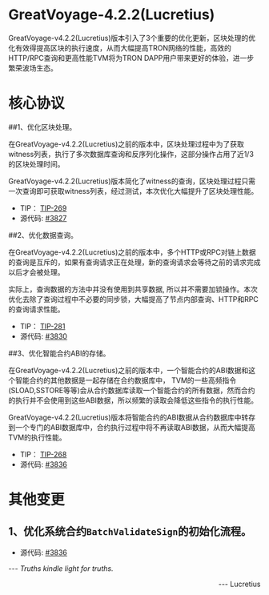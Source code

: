 # GreatVoyage-4.2.2(Lucretius)
GreatVoyage-v4.2.2(Lucretius)版本引入了3个重要的优化更新，区块处理的优化有效得提高区块的执行速度，从而大幅提高TRON网络的性能，高效的HTTP/RPC查询和更高性能TVM将为TRON DAPP用户带来更好的体验，进一步繁荣波场生态。
# 核心协议

##1、优化区块处理。

在GreatVoyage-v4.2.2(Lucretius)之前的版本中，区块处理过程中为了获取witness列表，执行了多次数据库查询和反序列化操作，这部分操作占用了近1/3的区块处理时间。

GreatVoyage-v4.2.2(Lucretius)版本简化了witness的查询，区块处理过程只需一次查询即可获取witness列表，经过测试，本次优化大幅提升了区块处理性能。

- TIP： [TIP-269](https://github.com/tronprotocol/tips/blob/master/tip-269.md)
- 源代码:  [#3827](https://github.com/tronprotocol/java-tron/pull/3827)

##2、优化数据查询。

在GreatVoyage-v4.2.2(Lucretius)之前的版本中，多个HTTP或RPC对链上数据的查询是互斥的，如果有查询请求正在处理，新的查询请求会等待之前的请求完成以后才会被处理。

实际上，查询数据的方法中并没有使用到共享数据, 所以并不需要加锁操作。本次优化去除了查询过程中不必要的同步锁，大幅提高了节点内部查询、HTTP和RPC的查询请求性能。

- TIP： [TIP-281](https://github.com/tronprotocol/tips/blob/master/tip-281.md)
- 源代码:  [#3830](https://github.com/tronprotocol/java-tron/pull/3830)


##3、优化智能合约ABI的存储。

在GreatVoyage-v4.2.2(Lucretius)之前的版本中，一个智能合约的ABI数据和这个智能合约的其他数据是一起存储在合约数据库中， TVM的一些高频指令(SLOAD,SSTORE等等)会从合约数据库读取一个智能合约的所有数据，然而合约的执行并不会使用到这些ABI数据，所以频繁的读取会降低这些指令的执行性能。

GreatVoyage-v4.2.2(Lucretius)版本将智能合约的ABI数据从合约数据库中转存到一个专门的ABI数据库中，合约执行过程中将不再读取ABI数据，从而大幅提高TVM的执行性能。

- TIP： [TIP-268](https://github.com/tronprotocol/tips/blob/master/tip-268.md)
- 源代码:  [#3836](https://github.com/tronprotocol/java-tron/pull/3836)

# 其他变更

## 1、优化系统合约`BatchValidateSign`的初始化流程。

- 源代码:  [#3836](https://github.com/tronprotocol/java-tron/pull/3836)



 --- *Truths kindle light for truths.*
 <p align="right"> --- Lucretius</p>


